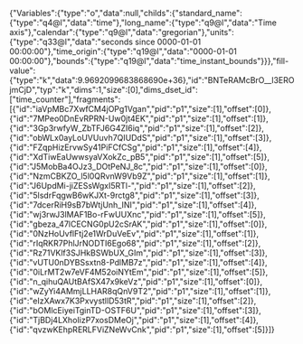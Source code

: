 {"Variables":{"type":"o","data":null,"childs":{"standard_name":{"type":"q4@l","data":"time"},"long_name":{"type":"q9@l","data":"Time axis"},"calendar":{"type":"q9@l","data":"gregorian"},"units":{"type":"q33@l","data":"seconds since 0000-01-01 00:00:00"},"time_origin":{"type":"q19@l","data":"0000-01-01 00:00:00"},"bounds":{"type":"q19@l","data":"time_instant_bounds"}}},"fill-value":{"type":"k","data":9.9692099683868690e+36},"id":"BNTeRAMcBrO__l3EROjmCjD","typ":"k","dims":1,"size":[0],"dims_dset_id":["time_counter"],"fragments":[{"id":"iaVpMBc7XwfCM4jOPg1Vgan","pid":"p1","size":[1],"offset":[0]},
{"id":"7MPeo0DnEvRPRN-Uw0jt4EK","pid":"p1","size":[1],"offset":[1]},
{"id":"3Gp3rwfyW_ZbTFJ6G4ZI6iq","pid":"p1","size":[1],"offset":[2]},
{"id":"obWLx0ayLoUVUuvh7QIUDdS","pid":"p1","size":[1],"offset":[3]},
{"id":"FZqpHizErvwSy41PiFCfCSg","pid":"p1","size":[1],"offset":[4]},
{"id":"XdTiwEaUwwsyaVXokZc_pB5","pid":"p1","size":[1],"offset":[5]},
{"id":"J5MobBa4OJz3_DOtPeNJ_8c","pid":"p1","size":[1],"offset":[0]},
{"id":"NzmCBKZO_l5l0QRvnW9Vb9Z","pid":"p1","size":[1],"offset":[1]},
{"id":"J6UpdMi-jiZESsWgxI5RTl-","pid":"p1","size":[1],"offset":[2]},
{"id":"5lsdrFqgwB6wKJXt-9rctg8","pid":"p1","size":[1],"offset":[3]},
{"id":"7dcerRiH9sB7bWtjUnh_INI","pid":"p1","size":[1],"offset":[4]},
{"id":"wj3rwJ3lMAF1Bo-rFwUUXnc","pid":"p1","size":[1],"offset":[5]},
{"id":"gbeza_47lCECNG0pU2cSrAK","pid":"p1","size":[1],"offset":[0]},
{"id":"0NzHoUvflFtj2e1WrDuVeEv","pid":"p1","size":[1],"offset":[1]},
{"id":"rIqRKR7PhlJrNODTI6Ego68","pid":"p1","size":[1],"offset":[2]},
{"id":"Rz71VKlf3SJHkBSWbUX_GIm","pid":"p1","size":[1],"offset":[3]},
{"id":"vUTU0nDYBSsxtn8-PdlMB7z","pid":"p1","size":[1],"offset":[4]},
{"id":"0iLrMT2w7eVF4M52oiNYtEm","pid":"p1","size":[1],"offset":[5]},
{"id":"n_qihuQAUtBAfSX47x9keVz","pid":"p1","size":[1],"offset":[0]},
{"id":"wZyYi4AMmjLLHAR8qQnV9T2","pid":"p1","size":[1],"offset":[1]},
{"id":"eIzXAwx7K3PxvystllD53tR","pid":"p1","size":[1],"offset":[2]},
{"id":"bOMlcEiyeiTginTD-OSTF6U","pid":"p1","size":[1],"offset":[3]},
{"id":"TjBDj4LXhoIizP7xosDMeOj","pid":"p1","size":[1],"offset":[4]},
{"id":"qvzwKEhpRERLFViZNeWvCnk","pid":"p1","size":[1],"offset":[5]}]}